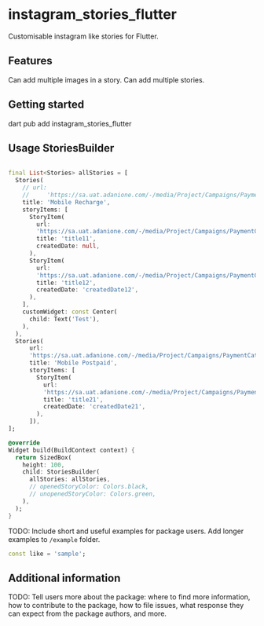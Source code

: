 # instagram_stories_flutter

Customisable instagram like stories for Flutter.

## Features

Can add multiple images in a story.
Can add multiple stories.

## Getting started

dart pub add instagram_stories_flutter

## Usage StoriesBuilder

```dart

final List<Stories> allStories = [
  Stories(
    // url:
    //     'https://sa.uat.adanione.com/-/media/Project/Campaigns/PaymentCategory/bill-payments-icon-svgs/ic_mobile_recharge.png',
    title: 'Mobile Recharge',
    storyItems: [
      StoryItem(
        url:
        'https://sa.uat.adanione.com/-/media/Project/Campaigns/PaymentCategory/bill-payments-icon-svgs/ic_electricity_bill.png',
        title: 'title11',
        createdDate: null,
      ),
      StoryItem(
        url:
        'https://sa.uat.adanione.com/-/media/Project/Campaigns/PaymentCategory/Sample/Electricity.png',
        title: 'title12',
        createdDate: 'createdDate12',
      ),
    ],
    customWidget: const Center(
      child: Text('Test'),
    ),
  ),
  Stories(
      url:
      'https://sa.uat.adanione.com/-/media/Project/Campaigns/PaymentCategory/bill-payments-icon-svgs/ic_mobile_postpaid.png',
      title: 'Mobile Postpaid',
      storyItems: [
        StoryItem(
          url:
          'https://sa.uat.adanione.com/-/media/Project/Campaigns/PaymentCategory/bill-payments-icon-svgs/ic_Fastag_recharge.png',
          title: 'title21',
          createdDate: 'createdDate21',
        ),
      ]),
];

@override
Widget build(BuildContext context) {
  return SizedBox(
    height: 100,
    child: StoriesBuilder(
      allStories: allStories,
      // openedStoryColor: Colors.black,
      // unopenedStoryColor: Colors.green,
    ),
  );
}
```
TODO: Include short and useful examples for package users. Add longer examples
to `/example` folder.

```dart
const like = 'sample';
```

## Additional information

TODO: Tell users more about the package: where to find more information, how to
contribute to the package, how to file issues, what response they can expect
from the package authors, and more.
